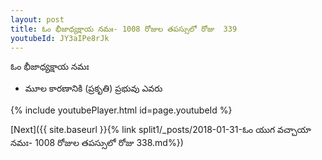 ```yaml
---
layout: post
title: ఓం భీజాధ్యక్షాయ నమః- 1008 రోజుల తపస్సులో రోజు  339
youtubeId: JY3aIPe8rJk
---
```

 
 
 ఓం భీజాధ్యక్షాయ నమః  
 
 -  మూల కారణానికి (ప్రకృతి) ప్రభువు ఎవరు 
 
  
 
  
 
 
 
 
 
 


{% include youtubePlayer.html id=page.youtubeId %}
 
[Next]({{ site.baseurl }}{% link  split1/_posts/2018-01-31-ఓం యుగ వచ్చాయా నమః- 1008 రోజుల తపస్సులో రోజు  338.md%})
 
